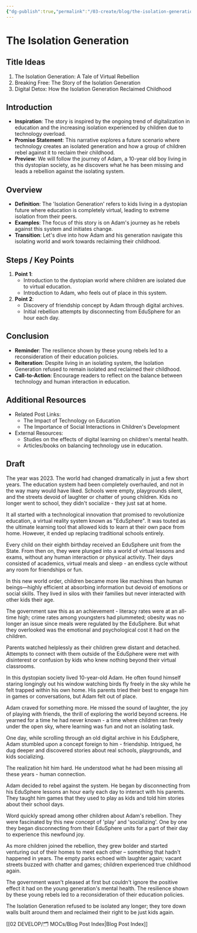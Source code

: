 ```yaml
---
{"dg-publish":true,"permalink":"/03-create/blog/the-isolation-generation/","tags":["youth","speculative-fiction","creative-writing","isolation"]}
---
```




# The Isolation Generation


## Title Ideas
1. The Isolation Generation: A Tale of Virtual Rebellion
2. Breaking Free: The Story of the Isolation Generation
3. Digital Detox: How the Isolation Generation Reclaimed Childhood

## Introduction

- **Inspiration**: The story is inspired by the ongoing trend of digitalization in education and the increasing isolation experienced by children due to technology overload.
- **Promise Statement**: This narrative explores a future scenario where technology creates an isolated generation and how a group of children rebel against it to reclaim their childhood.
- **Preview**: We will follow the journey of Adam, a 10-year old boy living in this dystopian society, as he discovers what he has been missing and leads a rebellion against the isolating system.

## Overview

- **Definition**: The 'Isolation Generation' refers to kids living in a dystopian future where education is completely virtual, leading to extreme isolation from their peers.
- **Examples**: The focus of this story is on Adam's journey as he rebels against this system and initiates change.
- **Transition**: Let's dive into how Adam and his generation navigate this isolating world and work towards reclaiming their childhood.


## Steps / Key Points

1. **Point 1**:
    - Introduction to the dystopian world where children are isolated due to virtual education.
    - Introduction to Adam, who feels out of place in this system.
2. **Point 2**:
    - Discovery of friendship concept by Adam through digital archives.
    - Initial rebellion attempts by disconnecting from EduSphere for an hour each day.

## Conclusion

- **Reminder**: The resilience shown by these young rebels led to a reconsideration of their education policies. 
- **Reiteration**: Despite living in an isolating system, the Isolation Generation refused to remain isolated and reclaimed their childhood.
- **Call-to-Action**: Encourage readers to reflect on the balance between technology and human interaction in education.

## Additional Resources

- Related Post Links:
    - The Impact of Technology on Education
    - The Importance of Social Interactions in Children's Development
- External Resources:
    - Studies on the effects of digital learning on children's mental health. 
    - Articles/books on balancing technology use in education.



## Draft

The year was 2023. The world had changed dramatically in just a few short years. The education system had been completely overhauled, and not in the way many would have liked. Schools were empty, playgrounds silent, and the streets devoid of laughter or chatter of young children. Kids no longer went to school, they didn't socialize - they just sat at home.

It all started with a technological innovation that promised to revolutionize education, a virtual reality system known as "EduSphere". It was touted as the ultimate learning tool that allowed kids to learn at their own pace from home. However, it ended up replacing traditional schools entirely.

Every child on their eighth birthday received an EduSphere unit from the State. From then on, they were plunged into a world of virtual lessons and exams, without any human interaction or physical activity. Their days consisted of academics, virtual meals and sleep - an endless cycle without any room for friendships or fun.

In this new world order, children became more like machines than human beings—highly efficient at absorbing information but devoid of emotions or social skills. They lived in silos with their families but never interacted with other kids their age.

The government saw this as an achievement - literacy rates were at an all-time high; crime rates among youngsters had plummeted; obesity was no longer an issue since meals were regulated by the EduSphere. But what they overlooked was the emotional and psychological cost it had on the children.

Parents watched helplessly as their children grew distant and detached. Attempts to connect with them outside of the EduSphere were met with disinterest or confusion by kids who knew nothing beyond their virtual classrooms.

In this dystopian society lived 10-year-old Adam. He often found himself staring longingly out his window watching birds fly freely in the sky while he felt trapped within his own home. His parents tried their best to engage him in games or conversations, but Adam felt out of place.

Adam craved for something more. He missed the sound of laughter, the joy of playing with friends, the thrill of exploring the world beyond screens. He yearned for a time he had never known - a time where children ran freely under the open sky, where learning was fun and not an isolating task.

One day, while scrolling through an old digital archive in his EduSphere, Adam stumbled upon a concept foreign to him - friendship. Intrigued, he dug deeper and discovered stories about real schools, playgrounds, and kids socializing.

The realization hit him hard. He understood what he had been missing all these years - human connection.

Adam decided to rebel against the system. He began by disconnecting from his EduSphere lessons an hour early each day to interact with his parents. They taught him games that they used to play as kids and told him stories about their school days.

Word quickly spread among other children about Adam's rebellion. They were fascinated by this new concept of 'play' and 'socializing'. One by one they began disconnecting from their EduSphere units for a part of their day to experience this newfound joy.

As more children joined the rebellion, they grew bolder and started venturing out of their homes to meet each other – something that hadn't happened in years. The empty parks echoed with laughter again; vacant streets buzzed with chatter and games; children experienced true childhood again.

The government wasn't pleased at first but couldn't ignore the positive effect it had on the young generation's mental health. The resilience shown by these young rebels led to a reconsideration of their education policies.

The Isolation Generation refused to be isolated any longer; they tore down walls built around them and reclaimed their right to be just kids again.




[[02 DEVELOP/🗂️ MOCs/Blog Post Index\|Blog Post Index]]